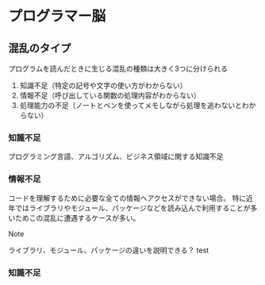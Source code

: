 # プログラマー脳

## 混乱のタイプ

プログラムを読んだときに生じる混乱の種類は大きく3つに分けられる

1. 知識不足（特定の記号や文字の使い方がわからない）
2. 情報不足（呼び出している関数の処理内容がわからない）
3. 処理能力の不足（ノートとペンを使ってメモしながら処理を追わないとわからない）

### 知識不足

プログラミング言語、アルゴリズム、ビジネス領域に関する知識不足

### 情報不足

コードを理解するために必要な全ての情報へアクセスができない場合。
特に近年ではライブラリやモジュール、パッケージなどを読み込んで利用することが多いためこの混乱に遭遇するケースが多い。

> [!NOTE]
> ライブラリ、モジュール、パッケージの違いを説明できる？
> test


### 知識不足
